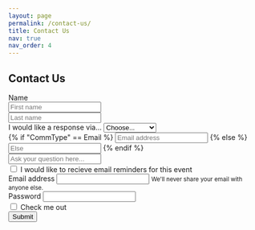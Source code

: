 ```yaml
---
layout: page
permalink: /contact-us/
title: Contact Us
nav: true
nav_order: 4
---
```

## Contact Us
<form>

 <div class="form-group">  
   <label for="Name">Name</label>
   <div class="row pb-3">
    <div class="col">
      <input type="text" class="form-control" placeholder="First name">
    </div>
    <div class="col">
      <input type="text" class="form-control" placeholder="Last name">
    </div>
  </div>

 <div class="form-group">
    <label for="CommType">I would like a response via...</label>
    <select id="CommType" class="form-control">
    <option selected disabled value="">Choose...</option>
    <option>Email</option>
    <option>Phone call</option>
    <option>Text message</option>
    </select>
 </div>

 <div class="form-group">
   {% if "CommType" == Email %}
        <input type="email" class="form-control" placeholder="Email address">
   {% else %}
        <input type="text" class="form-control" placeholder="Else">
   {% endif %}    
 </div>

 <div class="form-group">
    <input type="text" class="form-control py-5 text-wrap" placeholder="Ask your question here...">
 </div>

 <div class="form-group form-check my-3">
    <input type="checkbox" class="form-check-input" id="exampleCheck1">
    <label class="form-check-label" for="exampleCheck1">I would like to recieve email reminders for this event</label>
  </div>

  <div class="form-group">
    <label for="exampleInputEmail1">Email address</label>
    <input type="email" class="form-control" id="exampleInputEmail1" aria-describedby="emailHelp">
    <small id="emailHelp" class="form-text text-muted">We'll never share your email with anyone else.</small>
  </div>
  <div class="form-group">
    <label for="exampleInputPassword1">Password</label>
    <input type="password" class="form-control" id="exampleInputPassword1">
  </div>
  <div class="form-group form-check">
    <input type="checkbox" class="form-check-input" id="exampleCheck1">
    <label class="form-check-label" for="exampleCheck1">Check me out</label>
  </div>
  <button type="submit" class="btn btn-primary">Submit</button>
</form>